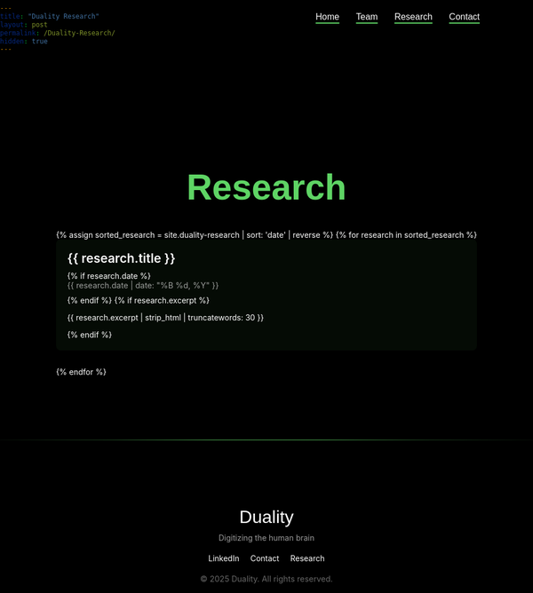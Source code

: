 ```yaml
---
title: "Duality Research"
layout: post
permalink: /Duality-Research/
hidden: true
---
```


<!-- URL of the post: https://glebrazgar.github.io/Duality-Research/ -->

<!-- STYLING THE PAGE -->
<style>
  @font-face {
    font-family: 'C&C Red Alert';
    src: url('/fonts/c_c_red_alert_inet/candc.ttf') format('truetype');
    font-weight: normal;
    font-style: normal;
    font-display: swap;
  }
  
  html {
    overflow-x: hidden;
    position: relative;
    width: 100%;
    margin: 0 !important;
    padding: 0 !important;
    min-height: 100vh;
    background-color: black !important;
    max-width: 100vw;
    box-sizing: border-box;
  }
  
  body {
    background-color: black !important;
    color: white !important;
    max-width: 100vw !important;
    width: 100% !important;
    padding: 0 !important;
    margin: 0 !important;
    display: flex;
    flex-direction: column;
    min-height: 100vh;
    overflow: hidden;
  }
  
  /* Hide all the Jekyll elements we don't want */
  .site-header, .post-header, .share-links, .post_navi, .site-footer, footer {
    display: none !important;
  }
  
  /* Override theme width constraints */
  .page-content, .wrapper, .post-content {
    padding: 0 !important;
    max-width: 100% !important;
    width: 100% !important;
    overflow: hidden;
    margin-bottom: 0 !important;
    box-sizing: border-box;
  }
  
  /* Navigation buttons - text with underline */
  .nav-buttons {
    position: fixed;
    top: 20px;
    right: 10%;
    z-index: 1000;
    display: flex;
    gap: 30px;
  }
  
  .nav-button {
    background-color: transparent;
    color: white;
    border: none;
    padding: 8px 0;
    font-size: 1rem;
    cursor: pointer;
    transition: all 0.3s ease;
    text-decoration: underline;
    text-decoration-color: #5ED464;
    text-decoration-thickness: 2px;
    text-underline-offset: 5px;
  }
  
  .nav-button:hover {
    color: #5ED464;
  }
  
  /* Section divider */
  .section-divider {
    border: none;
    height: 1px;
    background: linear-gradient(to right, 
                               rgba(94, 212, 100, 0.05), 
                               rgba(94, 212, 100, 0.3) 20%, 
                               rgba(94, 212, 100, 0.8) 40%, 
                               rgba(94, 212, 100, 0.8) 60%, 
                               rgba(94, 212, 100, 0.3) 80%, 
                               rgba(94, 212, 100, 0.05));
    width: 100%;
    margin: 40px 0 20px;
    position: relative;
  }
  
  /* Research list styling */
  .research-container {
    max-width: 800px;
    margin: 100px auto 60px;
    padding: 0 20px;
  }
  
  .research-title {
    font-family: 'C&C Red Alert', Helvetica, Arial, sans-serif;
    font-size: 4rem;
    color: #5ED464;
    text-align: center;
    margin-bottom: 40px;
  }
  
  .research-list {
    list-style-type: none;
    padding: 0;
  }
  
  .research-item {
    margin-bottom: 30px;
    border-radius: 8px;
    padding: 20px;
    background-color: rgba(94, 212, 100, 0.05);
    transition: all 0.3s ease;
  }
  
  .research-item:hover {
    background-color: rgba(94, 212, 100, 0.1);
    transform: translateY(-2px);
  }
  
  .research-link {
    display: block;
    color: white;
    font-size: 1.4rem;
    font-weight: 600;
    margin-bottom: 10px;
    text-decoration: none;
  }
  
  .research-link:hover {
    color: #5ED464;
  }
  
  .research-date {
    display: block;
    color: rgba(255, 255, 255, 0.6);
    font-size: 0.9rem;
    margin-bottom: 10px;
  }
  
  .custom-footer {
    background-color: black;
    padding: 40px 0;
    margin-top: 60px;
  }
  
  .footer-content {
    max-width: 800px;
    margin: 0 auto;
    text-align: center;
  }
  
  .footer-logo {
    font-family: 'C&C Red Alert', Helvetica, Arial, sans-serif;
    font-size: 2rem;
    color: white;
    margin-bottom: 10px;
  }
  
  .footer-tagline {
    color: rgba(255, 255, 255, 0.6);
    margin-bottom: 20px;
  }
  
  .footer-links {
    display: flex;
    justify-content: center;
    gap: 20px;
    margin-bottom: 20px;
  }
  
  .footer-link {
    color: white;
    text-decoration: none;
  }
  
  .footer-link:hover {
    color: #5ED464;
  }
  
  .footer-copyright {
    color: rgba(255, 255, 255, 0.4);
    font-size: 0.9rem;
  }
</style>

<!-- Navigation buttons -->
<div class="nav-buttons">
  <button class="nav-button" onclick="window.location.href='https://glebrazgar.github.io/Duality/'">Home</button>
  <button class="nav-button" onclick="window.location.href='https://glebrazgar.github.io/Duality-Team/'">Team</button>
  <button class="nav-button" onclick="window.location.href='https://glebrazgar.github.io/Duality-Research/'">Research</button>
  <button class="nav-button" onclick="window.location.href='https://glebrazgar.github.io/Duality-Contact/'">Contact</button>
</div>

<!-- Research content -->
<div class="research-container">
  <h1 class="research-title">Research</h1>
  
  <ul class="research-list">
    {% assign sorted_research = site.duality-research | sort: 'date' | reverse %}
    {% for research in sorted_research %}
      <li class="research-item">
        <a href="{{ research.url }}" class="research-link">{{ research.title }}</a>
        {% if research.date %}
          <span class="research-date">{{ research.date | date: "%B %d, %Y" }}</span>
        {% endif %}
        {% if research.excerpt %}
          <p class="research-excerpt">{{ research.excerpt | strip_html | truncatewords: 30 }}</p>
        {% endif %}
      </li>
    {% endfor %}
  </ul>
</div>

<!-- Green separator before footer -->
<hr class="section-divider">

<!-- Custom Footer -->
<div class="custom-footer">
  <div class="footer-content">
    <div class="footer-logo">Duality</div>
    <div class="footer-tagline">Digitizing the human brain</div>
    <div class="footer-links">
      <a href="https://www.linkedin.com/in/gleb-razgar-6931a7220" class="footer-link">LinkedIn</a>
      <a href="https://glebrazgar.github.io/Duality-Contact/" class="footer-link">Contact</a>
      <a href="https://glebrazgar.github.io/Duality-Research/" class="footer-link">Research</a>
    </div>
    <div class="footer-copyright">© 2025 Duality. All rights reserved.</div>
  </div>
</div>